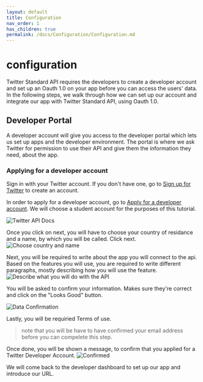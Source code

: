 ```yaml
---
layout: default
title: Configuration
nav_order: 1
has_children: true
permalink: /docs/Configuration/Configuration.md
---
```

# configuration
Twitter Standard API requires the developers to create a developer account and set up an Oauth 1.0 on your app before you can access the users' data. 
In the following steps, we walk through how we can set up our account and integrate our app with Twitter Standard API, using Oauth 1.0.
## Developer Portal
A developer account will give you access to the developer portal which lets us set up apps and the developer environment. The portal is where we ask Twitter for permission to use their API and give them the information they need, about the app.
### Applying for a developer account
Sign in with your Twitter account. If you don't have one, go to [Sign up for Twitter](https://twitter.com/i/flow/signup) to create an account.


In order to apply for a developer account, go to [Apply for a developer account](https://developer.twitter.com/en/apply).
We will choose a student account for the purposes of this tutorial. 

![Twitter API Docs](/assets/images/config1.png"ChooseAccountType")

Once you click on next, you will have to choose your country of residance and a name, by which you will be called. Click next.
![Choose country and name](/assets/images/config3.png"Name")

Next, you will be required to write about the app you will connect to the api. Based on the features you will use, you are required to write different paragraphs, mostly describing how you will use the feature.
![Describe what you will do with the API](/assets/images/config4.png"Description")

You will be asked to confirm your information. Makes sure they're correct and click on the "Looks Good" button.

![Data Confirmation](/assets/images/config5.png"Confirm")

Lastly, you will be requiried   Terms of use.
> note that you will be have to have confirmed your email address before you can compelete this step.

Once done, you will be shown a message, to confirm that you applied for a Twitter Developer Account.
![Confirmed](/assets/images/config6.png"Confirm")

We will come back to the developer dashboard to set up our app and introduce our URL.